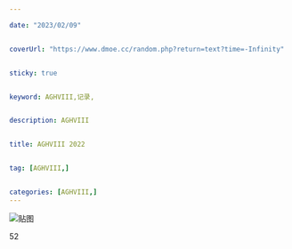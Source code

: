 ```yaml
---

date: "2023/02/09"


coverUrl: "https://www.dmoe.cc/random.php?return=text?time=-Infinity"


sticky: true


keyword: AGHVIII,记录,


description: AGHVIII


title: AGHVIII 2022


tag: [AGHVIII,]


categories: [AGHVIII,]
---
```

![贴图]()

52